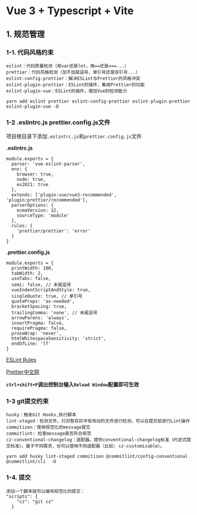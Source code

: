 # Vue 3 + Typescript + Vite

## 1. 规范管理

### 1-1. 代码风格约束

```vue
eslint：代码质量检测（用var还是let，用==还是===...）
prettier：代码风格检测（加不加尾逗号，单引号还是双引号...）
eslint-config-prettier：解决ESLint与Prettier的风格冲突
eslint-plugin-prettier：ESLint的插件，集成Prettier的功能
eslint-plugin-vue：ESLint的插件，增加Vue的检测能力
```

`yarn add eslint prettier eslint-config-prettier eslint-plugin-prettier eslint-plugin-vue -D`

### 1-2 .eslintrc.js prettier.config.js文件

项目根目录下添加`.eslintrc.js`和`prettier.config.js`文件

**.eslintrc.js**

```vue
module.exports = {
  parser: 'vue-eslint-parser',
  env: {
    browser: true,
    node: true,
    es2021: true
  },
  extends: ['plugin:vue/vue3-recommended', 'plugin:prettier/recommended'],
  parserOptions: {
    ecmaVersion: 12,
    sourceType: 'module'
  },
  rules: {
    'prettier/prettier': 'error'
  }
}
```

**.prettier.config.js**

```vue
module.exports = {
  printWidth: 100,
  tabWidth: 2,
  useTabs: false,
  semi: false, // 未尾逗号
  vueIndentScriptAndStyle: true,
  singleQuote: true, // 单引号
  quoteProps: 'as-needed',
  bracketSpacing: true,
  trailingComma: 'none', // 未尾逗号
  arrowParens: 'always',
  insertPragma: false,
  requirePragma: false,
  proseWrap: 'never',
  htmlWhitespaceSensitivity: 'strict',
  endOfLine: 'lf'
}
```

[ESLint Rules](http://eslint.cn/docs/rules/)

[Prettier中文网](https://www.prettier.cn/docs/index.html)


**`ctrl+shift+P`调出控制台输入`Reload Window`配置即可生效**

### 1-3 git提交约束

```vue
husky：触发Git Hooks,执行脚本
lint-staged：检测文件，只对暂存区中有改动的文件进行检测，可以在提交前进行Lint操作
commitizen：使用规范化的message提交
commitlint: 检查message是否符合规范
cz-conventional-changelog：适配器。提供conventional-changelog标准（约定式提交标准）。基于不同需求，也可以使用不同适配器（比如: cz-customizable）。

```

`yarn add husky lint-staged commitizen @commitlint/config-conventional @commitlint/cli  -D`

### 1-4. 提交

```vue
添加一个脚本就可以编写规范化的提交：
"scripts": {
    "cz": "git cz"
  }

```
